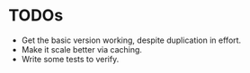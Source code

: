# TODOs
* Get the basic version working, despite duplication in effort.
* Make it scale better via caching.
* Write some tests to verify.